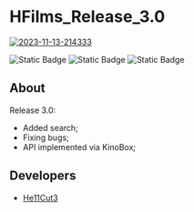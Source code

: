 # HFilms_Release_3.0

 
<a href="https://ibb.co/3MHxy4t"><img src="https://i.ibb.co/ww1nNBD/2023-11-13-214333.png" alt="2023-11-13-214333" border="0"></a><br />


![Static Badge](https://img.shields.io/badge/Framework-ASP.NET_6.0-purple?logo=dotnet) ![Static Badge](https://img.shields.io/badge/Language-C%23-purple?logo=csharp) ![Static Badge](https://img.shields.io/badge/DataBase-MSSQL-purple?logo=microsoftsqlserver)

## About

Release 3.0:
* Added search;
* Fixing bugs;
* API implemented via KinoBox;

## Developers

- [He11Cut3](https://github.com/He11Cut3)
